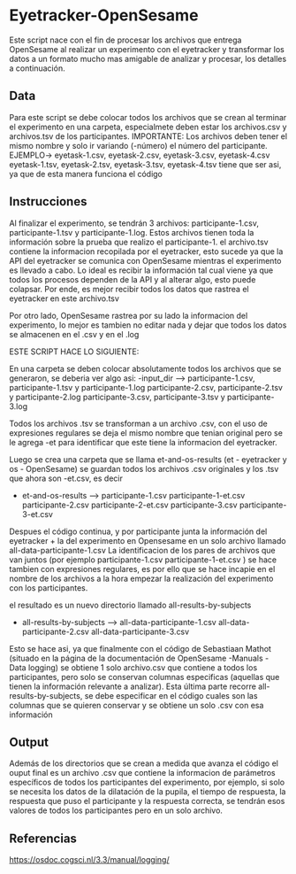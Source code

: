 
# Eyetracker-OpenSesame

Este script nace con el fin de procesar los archivos que entrega OpenSesame al realizar un experimento con el eyetracker y transformar los datos a un formato mucho mas amigable de analizar y procesar, los detalles a continuación.

## Data

Para este script se debe colocar todos los archivos que se crean al terminar el experimento en una carpeta, especialmete deben estar los archivos.csv y archivos.tsv 
de los participantes. 
IMPORTANTE: Los archivos deben tener el mismo nombre y solo ir variando (-número) el número del participante.
            EJEMPLO-> eyetask-1.csv, eyetask-2.csv, eyetask-3.csv, eyetask-4.csv 
                      eyetask-1.tsv, eyetask-2.tsv, eyetask-3.tsv, eyetask-4.tsv 
                tiene que ser asi, ya que de esta manera funciona el código
                

## Instrucciones

Al finalizar el experimento, se tendrán 3 archivos: participante-1.csv, participante-1.tsv y participante-1.log. Estos archivos tienen toda la información
sobre la prueba que realizo el participante-1. 
el archivo.tsv contiene la informacion recopilada por el eyetracker, esto sucede ya que la API del eyetracker se comunica con OpenSesame mientras el experimento
es llevado a cabo. Lo ideal es recibir la información tal cual viene ya que todos los procesos dependen de la API y al alterar algo, esto puede colapsar. 
Por ende, es mejor recibir todos los datos que rastrea el eyetracker en este archivo.tsv

Por otro lado, OpenSesame rastrea por su lado la informacion del experimento, lo mejor es tambien no editar nada y dejar que todos los datos se almacenen en el .csv y en el .log

ESTE SCRIPT HACE LO SIGUIENTE:

En una carpeta se deben colocar absolutamente todos los archivos que se generaron, se deberia ver algo asi:
  -input_dir --> participante-1.csv, participante-1.tsv y participante-1.log
                 participante-2.csv, participante-2.tsv y participante-2.log
                 participante-3.csv, participante-3.tsv y participante-3.log
  
Todos los archivos .tsv se transforman a un archivo .csv, con el uso de expresiones regulares se deja el mismo nombre que tenian original pero se le agrega -et 
para identificar que este tiene la informacion del eyetracker. 

Luego se crea una carpeta que se llama et-and-os-results (et - eyetracker y os - OpenSesame) se guardan todos los archivos .csv originales y los .tsv que ahora 
son -et.csv, es decir 

- et-and-os-results --> participante-1.csv participante-1-et.csv
                        participante-2.csv participante-2-et.csv
                        participante-3.csv participante-3-et.csv
  
Despues el código continua, y por participante junta la información del eyetracker + la del experimento en Opensesame en un solo archivo llamado 
all-data-participante-1.csv
La identificacion de los pares de archivos que van juntos (por ejemplo participante-1.csv participante-1-et.csv ) se hace tambien con expresiones regulares, 
es por ello que se hace incapie en el nombre de los archivos a la hora empezar la realización del experimento con los participantes. 

el resultado es un nuevo directorio llamado all-results-by-subjects

- all-results-by-subjects --> all-data-participante-1.csv
                              all-data-participante-2.csv
                              all-data-participante-3.csv
  
Esto se hace asi, ya que finalmente con el código de Sebastiaan Mathot (situado en la página de la documentación de OpenSesame -Manuals - Data logging)
se obtiene 1 solo archivo.csv que contiene a todos los participantes, pero solo se conservan columnas especificas (aquellas que tienen la información relevante a analizar). Esta última parte recorre all-results-by-subjects, se debe especificar en el código cuales son las columnas que se quieren conservar y se obtiene un solo .csv con esa información


## Output

Además de los directorios que se crean a medida que avanza el código el ouput final es un archivo .csv que contiene la informacion de parámetros específicos de todos los participantes del experimento, por ejemplo, si solo se necesita los datos de la dilatación de la pupila, el tiempo de respuesta, la respuesta que puso el participante y la respuesta correcta, se tendrán esos valores de todos los participantes pero en un solo archivo.

## Referencias

https://osdoc.cogsci.nl/3.3/manual/logging/


